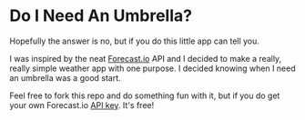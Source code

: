 # Do I Need An Umbrella?

Hopefully the answer is no, but if you do this little app can tell you.

I was inspired by the neat [Forecast.io](http://forecast.io) API and I decided to make a really, really simple weather app with one purpose. I decided knowing when I need an umbrella was a good start.

Feel free to fork this repo and do something fun with it, but if you do get your own Forecast.io [API key](https://developer.darkskyapp.com/). It's free!
